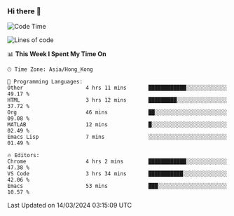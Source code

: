 ### Hi there 👋

<!--
**nicehiro/nicehiro** is a ✨ _special_ ✨ repository because its `README.md` (this file) appears on your GitHub profile.

Here are some ideas to get you started:

- 🔭 I’m currently working on ...
- 🌱 I’m currently learning ...
- 👯 I’m looking to collaborate on ...
- 🤔 I’m looking for help with ...
- 💬 Ask me about ...
- 📫 How to reach me: ...
- 😄 Pronouns: ...
- ⚡ Fun fact: ...
-->

<!--START_SECTION:waka-->
![Code Time](http://img.shields.io/badge/Code%20Time-285%20hrs%2013%20mins-blue)

![Lines of code](https://img.shields.io/badge/From%20Hello%20World%20I%27ve%20Written-2.6%20million%20lines%20of%20code-blue)

📊 **This Week I Spent My Time On** 

```text
🕑︎ Time Zone: Asia/Hong_Kong

💬 Programming Languages: 
Other                    4 hrs 11 mins       ████████████░░░░░░░░░░░░░   49.17 % 
HTML                     3 hrs 12 mins       █████████░░░░░░░░░░░░░░░░   37.72 % 
Org                      46 mins             ██░░░░░░░░░░░░░░░░░░░░░░░   09.08 % 
MATLAB                   12 mins             █░░░░░░░░░░░░░░░░░░░░░░░░   02.49 % 
Emacs Lisp               7 mins              ░░░░░░░░░░░░░░░░░░░░░░░░░   01.49 % 

🔥 Editors: 
Chrome                   4 hrs 2 mins        ████████████░░░░░░░░░░░░░   47.38 % 
VS Code                  3 hrs 34 mins       ███████████░░░░░░░░░░░░░░   42.06 % 
Emacs                    53 mins             ███░░░░░░░░░░░░░░░░░░░░░░   10.57 % 
```


 Last Updated on 14/03/2024 03:15:09 UTC
<!--END_SECTION:waka-->
